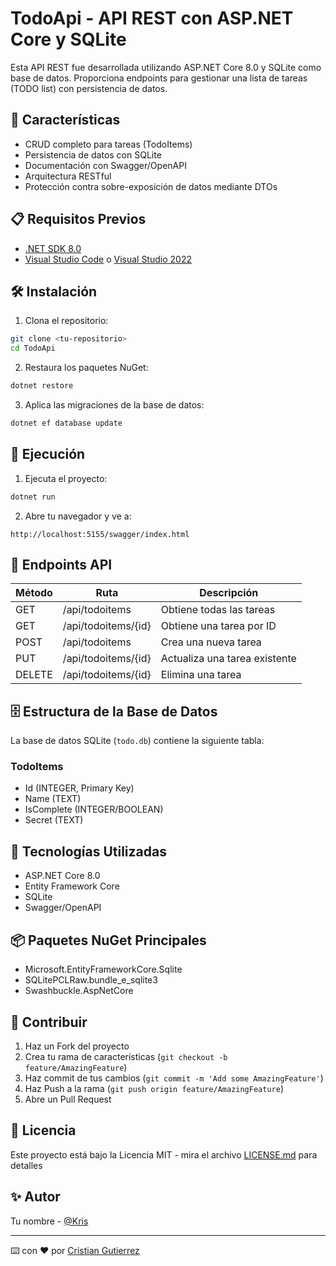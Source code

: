 # TodoApi - API REST con ASP.NET Core y SQLite

Esta API REST fue desarrollada utilizando ASP.NET Core 8.0 y SQLite como base de datos. Proporciona endpoints para gestionar una lista de tareas (TODO list) con persistencia de datos.

## 🚀 Características

- CRUD completo para tareas (TodoItems)
- Persistencia de datos con SQLite
- Documentación con Swagger/OpenAPI
- Arquitectura RESTful
- Protección contra sobre-exposición de datos mediante DTOs

## 📋 Requisitos Previos

- [.NET SDK 8.0](https://dotnet.microsoft.com/download/dotnet/8.0)
- [Visual Studio Code](https://code.visualstudio.com/) o [Visual Studio 2022](https://visualstudio.microsoft.com/vs/)

## 🛠️ Instalación

1. Clona el repositorio:

```bash
git clone <tu-repositorio>
cd TodoApi
```

2. Restaura los paquetes NuGet:

```bash
dotnet restore
```

3. Aplica las migraciones de la base de datos:

```bash
dotnet ef database update
```

## 🚀 Ejecución

1. Ejecuta el proyecto:

```bash
dotnet run
```

2. Abre tu navegador y ve a:

```
http://localhost:5155/swagger/index.html
```

## 📌 Endpoints API

| Método | Ruta                | Descripción                   |
| ------ | ------------------- | ----------------------------- |
| GET    | /api/todoitems      | Obtiene todas las tareas      |
| GET    | /api/todoitems/{id} | Obtiene una tarea por ID      |
| POST   | /api/todoitems      | Crea una nueva tarea          |
| PUT    | /api/todoitems/{id} | Actualiza una tarea existente |
| DELETE | /api/todoitems/{id} | Elimina una tarea             |

## 🗄️ Estructura de la Base de Datos

La base de datos SQLite (`todo.db`) contiene la siguiente tabla:

### TodoItems

- Id (INTEGER, Primary Key)
- Name (TEXT)
- IsComplete (INTEGER/BOOLEAN)
- Secret (TEXT)

## 🔧 Tecnologías Utilizadas

- ASP.NET Core 8.0
- Entity Framework Core
- SQLite
- Swagger/OpenAPI

## 📦 Paquetes NuGet Principales

- Microsoft.EntityFrameworkCore.Sqlite
- SQLitePCLRaw.bundle_e_sqlite3
- Swashbuckle.AspNetCore

## 🤝 Contribuir

1. Haz un Fork del proyecto
2. Crea tu rama de características (`git checkout -b feature/AmazingFeature`)
3. Haz commit de tus cambios (`git commit -m 'Add some AmazingFeature'`)
4. Haz Push a la rama (`git push origin feature/AmazingFeature`)
5. Abre un Pull Request

## 📝 Licencia

Este proyecto está bajo la Licencia MIT - mira el archivo [LICENSE.md](LICENSE.md) para detalles

## ✨ Autor

Tu nombre - [@Kris](https://www.youtube.com/watch?v=xvFZjo5PgG0&pp=ygUIcmlja3JvbGzSBwkJhAkBhyohjO8%3D)

---

⌨️ con ❤️ por [Cristian Gutierrez](https://github.com/KRis20F)
